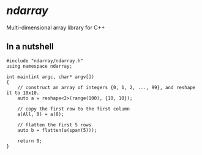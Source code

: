 # *ndarray*
Multi-dimensional array library for C++

## In a nutshell

    #include "ndarray/ndarray.h"
    using namespace ndarray;
    
    int main(int argc, char* argv[])
    {
        // construct an array of integers {0, 1, 2, ..., 99}, and reshape it to 10x10.
        auto a = reshape<2>(range(100), {10, 10});

        // copy the first row to the first column
        a(All, 0) = a(0);

        // flatten the first 5 rows
        auto b = flatten(a(span(5)));
        
        return 0;
    }
    
